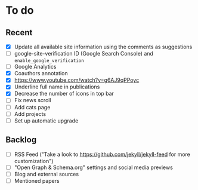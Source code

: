 # To do

## Recent

- [x] Update all available site information using the comments as suggestions
- [ ] google-site-verification ID (Google Search Console) and `enable_google_verification`
- [ ] Google Analytics
- [x] Coauthors annotation
- [x] https://www.youtube.com/watch?v=g6AJ9qPPoyc
- [x] Underline full name in publications
- [x] Decrease the number of icons in top bar
- [ ] Fix news scroll
- [ ] Add cats page
- [ ] Add projects
- [ ] Set up automatic upgrade

## Backlog

- [ ] RSS Feed ("Take a look to https://github.com/jekyll/jekyll-feed for more customization")
- [ ] "Open Graph & Schema.org" settings and social media previews
- [ ] Blog and external sources
- [ ] Mentioned papers
